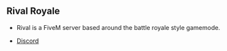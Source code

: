 ## Rival Royale

- Rival is a FiveM server based around the battle royale style gamemode.

- [Discord](https://discord.gg/rivalroyale)
